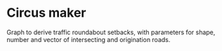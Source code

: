 # Circus maker
Graph to derive traffic roundabout setbacks, with parameters for shape, number and vector of intersecting and origination roads.
